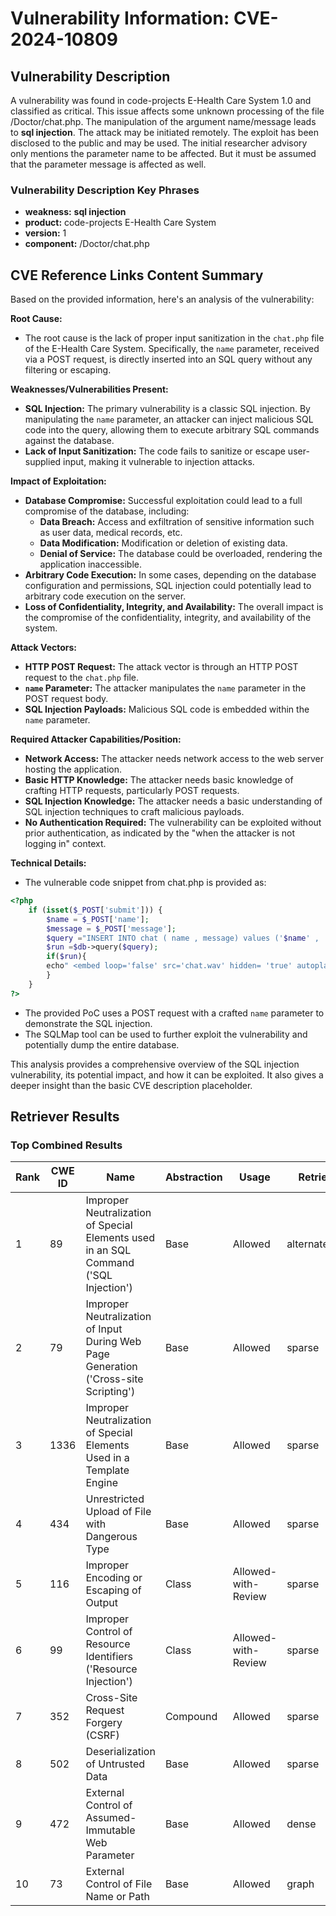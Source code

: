# Vulnerability Information: CVE-2024-10809

## Vulnerability Description
A vulnerability was found in code-projects E-Health Care System 1.0 and classified as critical. This issue affects some unknown processing of the file /Doctor/chat.php. The manipulation of the argument name/message leads to **sql injection**. The attack may be initiated remotely. The exploit has been disclosed to the public and may be used. The initial researcher advisory only mentions the parameter name to be affected. But it must be assumed that the parameter message is affected as well.

### Vulnerability Description Key Phrases
- **weakness:** **sql injection**
- **product:** code-projects E-Health Care System
- **version:** 1
- **component:** /Doctor/chat.php

## CVE Reference Links Content Summary
Based on the provided information, here's an analysis of the vulnerability:

**Root Cause:**

*   The root cause is the lack of proper input sanitization in the `chat.php` file of the E-Health Care System. Specifically, the `name` parameter, received via a POST request, is directly inserted into an SQL query without any filtering or escaping.

**Weaknesses/Vulnerabilities Present:**

*   **SQL Injection:** The primary vulnerability is a classic SQL injection. By manipulating the `name` parameter, an attacker can inject malicious SQL code into the query, allowing them to execute arbitrary SQL commands against the database.
*   **Lack of Input Sanitization:** The code fails to sanitize or escape user-supplied input, making it vulnerable to injection attacks.

**Impact of Exploitation:**

*   **Database Compromise:** Successful exploitation could lead to a full compromise of the database, including:
    *   **Data Breach:** Access and exfiltration of sensitive information such as user data, medical records, etc.
    *   **Data Modification:** Modification or deletion of existing data.
    *   **Denial of Service:** The database could be overloaded, rendering the application inaccessible.
*   **Arbitrary Code Execution:** In some cases, depending on the database configuration and permissions, SQL injection could potentially lead to arbitrary code execution on the server.
*   **Loss of Confidentiality, Integrity, and Availability:** The overall impact is the compromise of the confidentiality, integrity, and availability of the system.

**Attack Vectors:**

*   **HTTP POST Request:** The attack vector is through an HTTP POST request to the `chat.php` file.
*   **`name` Parameter:**  The attacker manipulates the `name` parameter in the POST request body.
*   **SQL Injection Payloads:** Malicious SQL code is embedded within the `name` parameter.

**Required Attacker Capabilities/Position:**

*   **Network Access:** The attacker needs network access to the web server hosting the application.
*   **Basic HTTP Knowledge:** The attacker needs basic knowledge of crafting HTTP requests, particularly POST requests.
*   **SQL Injection Knowledge:** The attacker needs a basic understanding of SQL injection techniques to craft malicious payloads.
*   **No Authentication Required:** The vulnerability can be exploited without prior authentication, as indicated by the "when the attacker is not logging in" context.

**Technical Details:**
* The vulnerable code snippet from chat.php is provided as:
```php
<?php
    if (isset($_POST['submit'])) {
        $name = $_POST['name'];
        $message = $_POST['message'];
        $query ="INSERT INTO chat ( name , message) values ('$name' , '$message')";
        $run =$db->query($query);
        if($run){
        echo" <embed loop='false' src='chat.wav' hidden= 'true' autoplay='true' />";
        }
    }
?>
```
*   The provided PoC uses a POST request with a crafted `name` parameter to demonstrate the SQL injection.
*   The SQLMap tool can be used to further exploit the vulnerability and potentially dump the entire database.

This analysis provides a comprehensive overview of the SQL injection vulnerability, its potential impact, and how it can be exploited. It also gives a deeper insight than the basic CVE description placeholder.

## Retriever Results

### Top Combined Results

| Rank | CWE ID | Name | Abstraction | Usage  | Retrievers | Individual Scores |
|------|--------|------|-------------|-------|------------|-------------------|
| 1 | 89 | Improper Neutralization of Special Elements used in an SQL Command ('SQL Injection') | Base | Allowed | alternate_terms | 1.000 |
| 2 | 79 | Improper Neutralization of Input During Web Page Generation ('Cross-site Scripting') | Base | Allowed | sparse | 0.550 |
| 3 | 1336 | Improper Neutralization of Special Elements Used in a Template Engine | Base | Allowed | sparse | 0.464 |
| 4 | 434 | Unrestricted Upload of File with Dangerous Type | Base | Allowed | sparse | 0.453 |
| 5 | 116 | Improper Encoding or Escaping of Output | Class | Allowed-with-Review | sparse | 0.442 |
| 6 | 99 | Improper Control of Resource Identifiers ('Resource Injection') | Class | Allowed-with-Review | sparse | 0.431 |
| 7 | 352 | Cross-Site Request Forgery (CSRF) | Compound | Allowed | sparse | 0.425 |
| 8 | 502 | Deserialization of Untrusted Data | Base | Allowed | sparse | 0.424 |
| 9 | 472 | External Control of Assumed-Immutable Web Parameter | Base | Allowed | dense | 0.569 |
| 10 | 73 | External Control of File Name or Path | Base | Allowed | graph | 0.002 |

